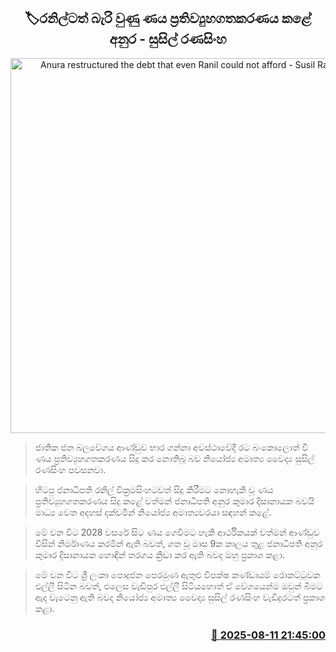 <p align='center'><b><h2 align='center' title='Anura restructured the debt that even Ranil could not afford - Susil Ranasinghe'>🏷රනිල්ටත් බැරි වුණු ණය ප්‍රතිව්‍යුහගතකරණය කළේ අනුර - සුසිල් රණසිංහ</h2></b></p>
<p align='center'><img src='https://helakuru.sgp1.cdn.digitaloceanspaces.com/esana/images/lib/susil-ranasinhe-jkl.jpg' width='600' alt='Anura restructured the debt that even Ranil could not afford - Susil Ranasinghe'></p>

> ජාතික ජන බලවේගය ආණ්ඩුව භාර ගන්නා අවස්ථාවේදී රට බංකොලොත් වී ණය ප්‍රතිව්‍යුහගතකරණය සිදු කර නොතිබූ බව නියෝජ්‍ය අමාත්‍ය වෛද්‍ය සුසිල් රණසිංහ පවසනවා.

> හිටපු ජනාධිපති රනිල් වික්‍රමසිංහටවත් සිදු කිරීමට නොහැකි වූ ණය ප්‍රතිව්‍යුහගතකරණය සිදු කළේ වත්මන් ජනාධිපති අනුර කුමාර දිසානායක බවයි මාධ්‍ය වෙත අදහස් දක්වමින් නියෝජ්‍ය අමාත්‍යවරයා සඳහන් කළේ.

> මේ වන විට 2028 වසරේ සිට ණය ගෙවීමට හැකි ආර්ථිකයක් වත්මන් ආණ්ඩුව විසින් නිර්මාණය කරමින් ඇති බවත්, ගත වූ මාස 9ක කාලය තුළ ජනාධිපති අනුර කුමාර දිසානායක හොඳින් තරගය ක්‍රීඩා කර ඇති බවද ඔහු ප්‍රකාශ කළා.

> මේ වන විට ශ්‍රී ලංකා පොදුජන පෙරමුණ ඇතුළු විපක්ෂ කණ්ඩායම් රොකට්ටුවක එල්ලී සිටින බවත්, එලෙස වැඩිපුර එල්ලී සිටියහොත් ඒ වේගයෙන්ම ඔවුන් බිමට ඇද වැටෙනු ඇති බවද නියෝජ්‍ය අමාත්‍ය වෛද්‍ය සුසිල් රණසිංහ වැඩිදුරටත් ප්‍රකාශ කළා.



<h3 align='right'><a href='https://www.helakuru.lk/esana/p/112604/'>📅 2025-08-11 21:45:00</a></h3>
